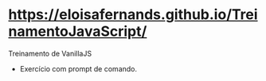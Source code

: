 # https://eloisafernands.github.io/TreinamentoJavaScript/
Treinamento de VanillaJS
- Exercício com prompt de comando.
